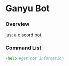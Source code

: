 # Ganyu Bot

### Overview

just a discord bot.

### Command List
```py
-help #get bot information
```
